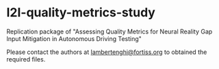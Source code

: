 # I2I-quality-metrics-study
Replication package of "Assessing Quality Metrics for Neural Reality Gap Input Mitigation in Autonomous Driving Testing"


Please contact the authors at lambertenghi@fortiss.org to obtained the required files.
